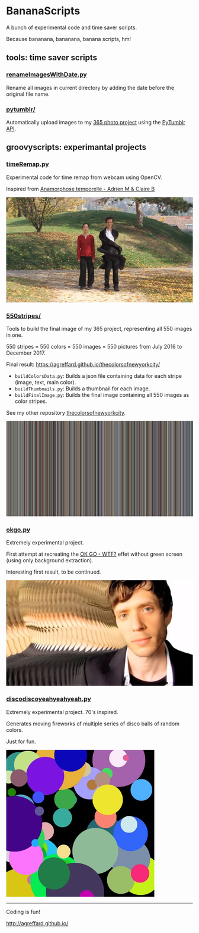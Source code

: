 # BananaScripts
A bunch of experimental code and time saver scripts.

Because bananana, bananana, banana scripts, hm!

## tools: time saver scripts

### [renameImagesWithDate.py](https://github.com/agreffard/BananaScripts/blob/master/tools/renameImagesWithDate.py)

Rename all images in current directory by adding the date before the original file name.

### [pytumblr/](https://github.com/agreffard/BananaScripts/tree/master/tools/pytumblr)

Automatically upload images to my [365 photo project](https://agreffard-nyc.tumblr.com/) using the [PyTumblr API](https://github.com/tumblr/pytumblr).

## groovyscripts: experimantal projects

### [timeRemap.py](https://github.com/agreffard/BananaScripts/blob/master/groovyscripts/timeRemap.py)
Experimental code for time remap from webcam using OpenCV.

Inspired from [Anamorphose temporelle - Adrien M & Claire B](https://vimeo.com/7878518)

![alt text](https://raw.githubusercontent.com/agreffard/BananaScripts/master/adrienmclaireb.jpg)

### [550stripes/](https://github.com/agreffard/BananaScripts/tree/master/groovyscripts/550stripes)

Tools to build the final image of my 365 project, representing all 550 images in one.

550 stripes = 550 colors = 550 images = 550 pictures from July 2016 to December 2017.

Final result: https://agreffard.github.io/thecolorsofnewyorkcity/

- `buildColorsData.py`: Builds a json file containing data for each stripe (image, text, main color).
- `buildThumbnails.py`: Builds a thumbnail for each image.
- `buildFinalImage.py`: Builds the final image containing all 550 images as color stripes.

See my other repository [thecolorsofnewyorkcity](https://github.com/agreffard/thecolorsofnewyorkcity).

![alt text](https://raw.githubusercontent.com/agreffard/BananaScripts/master/groovyscripts/550stripes/result_final.jpg)

### [okgo.py](https://github.com/agreffard/BananaScripts/blob/master/groovyscripts/okgo.py)

Extremely experimental project.

First attempt at recreating the [OK GO - WTF?](https://www.youtube.com/watch?v=12zJw9varYE) effet without green screen (using only background extraction).

Interesting first result, to be continued.

![alt text](https://raw.githubusercontent.com/agreffard/BananaScripts/master/okgo.jpg)

### [discodiscoyeahyeahyeah.py](https://github.com/agreffard/BananaScripts/blob/master/groovyscripts/discodiscoyeahyeahyeah.py)

Extremely experimental project. 70's inspired.

Generates moving fireworks of multiple series of disco balls of random colors.

Just for fun.

![alt text](https://raw.githubusercontent.com/agreffard/BananaScripts/master/discoFireworks.jpg)
_____________________


Coding is fun!

http://agreffard.github.io/
